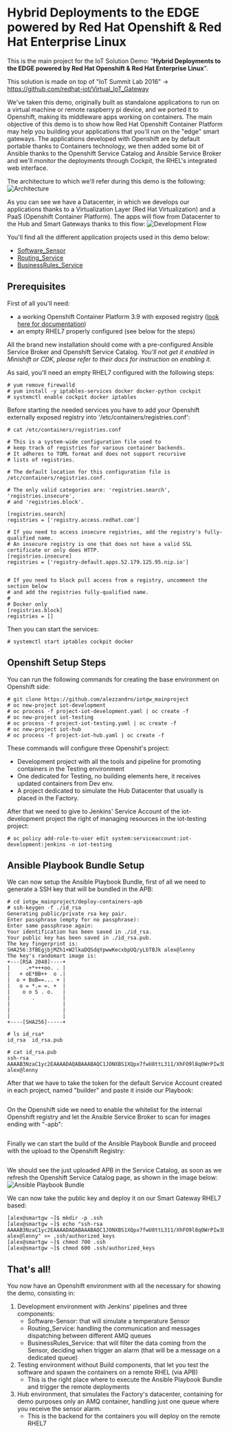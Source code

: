 # Hybrid Deployments to the EDGE powered by Red Hat Openshift & Red Hat Enterprise Linux

This is the main project for the IoT Solution Demo: "<b>Hybrid Deployments to the EDGE powered by Red Hat Openshift & Red Hat Enterprise Linux</b>".

This solution is made on top of "IoT Summit Lab 2016" -> https://github.com/redhat-iot/Virtual_IoT_Gateway

We've taken this demo, originally built as standalone applications to run on a virtual machine or remote raspberry pi device, and we ported it to Openshift, making its middleware apps working on containers.
The main objective of this demo is to show how Red Hat Openshift Container Platform may help you building your applications that you'll run on the "edge" smart gateways.
The applications developed with Openshift are by default portable thanks to Containers technology, we then added some bit of Ansible thanks to the Openshift Service Catalog and Ansible Service Broker and we'll monitor the deployments through Cockpit, the RHEL's integrated web interface.

The architecture to which we'll refer during this demo is the following:
![Architecture](/images/arch.png)

As you can see we have a Datacenter, in which we develops our applications thanks to a Virtualization Layer (Red Hat Virtualization) and a PaaS (Openshift Container Platform).
The apps will flow from Datacenter to the Hub and Smart Gateways thanks to this flow:
![Development Flow](/images/development.png)


You'll find all the different application projects used in this demo below:
- [Software_Sensor](https://github.com/alezzandro/iotgw_Software_Sensor)
- [Routing_Service](https://github.com/alezzandro/iotgw_Routing_Service)
- [BusinessRules_Service](https://github.com/alezzandro/iotgw_BusinessRules_Service)

## Prerequisites

First of all you'll need:
- a working Openshift Container Platform 3.9 with exposed registry ([look here for documentation](https://docs.openshift.com/container-platform/3.9/install_config/registry/securing_and_exposing_registry.html))
- an empty RHEL7 properly configured (see below for the steps)

All the brand new installation should come with a pre-configured Ansible Service Broker and Openshift Service Catalog.
<i>You'll not get it enabled in Minishift or CDK, please refer to their docs for instruction on enabling it.</i>

As said, you'll need an empty RHEL7 configured with the following steps:
```
# yum remove firewalld
# yum install -y iptables-services docker docker-python cockpit
# systemctl enable cockpit docker iptables
```

Before starting the needed services you have to add your Openshift externally exposed registry into '/etc/containers/registries.conf':
```
# cat /etc/containers/registries.conf

# This is a system-wide configuration file used to
# keep track of registries for various container backends.
# It adheres to TOML format and does not support recursive
# lists of registries.

# The default location for this configuration file is /etc/containers/registries.conf.

# The only valid categories are: 'registries.search', 'registries.insecure',
# and 'registries.block'.

[registries.search]
registries = ['registry.access.redhat.com']

# If you need to access insecure registries, add the registry's fully-qualified name.
# An insecure registry is one that does not have a valid SSL certificate or only does HTTP.
[registries.insecure]
registries = ['registry-default.apps.52.179.125.95.nip.io']


# If you need to block pull access from a registry, uncomment the section below
# and add the registries fully-qualified name.
#
# Docker only
[registries.block]
registries = []
```

Then you can start the services:
```
# systemctl start iptables cockpit docker
```


## Openshift Setup Steps

You can run the following commands for creating the base environment on Openshift side:
```
# git clone https://github.com/alezzandro/iotgw_mainproject
# oc new-project iot-development
# oc process -f project-iot-development.yaml | oc create -f
# oc new-project iot-testing
# oc process -f project-iot-testing.yaml | oc create -f
# oc new-project iot-hub
# oc process -f project-iot-hub.yaml | oc create -f
```

These commands will configure three Openshit's project:
- Development project with all the tools and pipeline for promoting containers in the Testing environment
- One dedicated for Testing, no building elements here, it receives updated containers from Dev env.
- A project dedicated to simulate the Hub Datacenter that usually is placed in the Factory.

After that we need to give to Jenkins' Service Account of the iot-development project the right of managing resources in the iot-testing project:
```
# oc policy add-role-to-user edit system:serviceaccount:iot-development:jenkins -n iot-testing
```

## Ansible Playbook Bundle Setup

We can now setup the Ansible Playbook Bundle, first of all we need to generate a SSH key that will be bundled in the APB:
```
# cd iotgw_mainproject/deploy-containers-apb
# ssh-keygen -f ./id_rsa
Generating public/private rsa key pair.
Enter passphrase (empty for no passphrase):
Enter same passphrase again:
Your identification has been saved in ./id_rsa.
Your public key has been saved in ./id_rsa.pub.
The key fingerprint is:
SHA256:3fBEgjbjMZh1+W2lkaDQSdqYpwwKecxbpUQ/yLbTBJk alex@lenny
The key's randomart image is:
+---[RSA 2048]----+
|     .+*+++oo. . |
|   + oE*BB++  o .|
|  o + BoB==... + |
|   o = *.= =. +  |
|    o o S . o.   |
|       .         |
|                 |
|                 |
|                 |
+----[SHA256]-----+

# ls id_rsa*
id_rsa  id_rsa.pub

# cat id_rsa.pub
ssh-rsa AAAAB3NzaC1yc2EAAAADAQABAAABAQC1JONXBS1XQpx7fwU8ttL311/XhFO9l8qOWrPIw3D14Y/ZCgMUkzfnySCR+gSs9pmI+8mO3SizJ0bnwkCrd8y+BlSuVSIGN37cLKc04YMwFhk5aQRpvigaIIyHEp2eakUEEdE2qLs1WoYhRputVxLGsWqzdhdv6vX7CDncgcRDVmdxGANXBdcfn6H7CFYw9f5PP6GVsTQBO4negowBp6q6fN+o3/eoo03BwFBub7J6sWXPOb9txiE6yOMs4+h3SvcTYkPyxEoBPcCkwyb/MhvjTvJl3SDvE1IbcUrruBVfvkfEOQ9mRKj7ZEtrJIS4gwLEOodRMaHRhI2nG5F1wSO1 alex@lenny
```

After that we have to take the token for the default Service Account created in each project, named "builder" and paste it inside our Playbook:
```

```


On the Openshift side we need to enable the whitelist for the internal Openshift registry and let the Ansible Service Broker to scan for images ending with "-apb":
```

```

Finally we can start the build of the Ansible Playbook Bundle and proceed with the upload to the Openshift Registry:
```

```

We should see the just uploaded APB in the Service Catalog, as soon as we refresh the Openshift Service Catalog page, as shown in the image below:
![Ansible Playbook Bundle](/images/apb.png)


We can now take the public key and deploy it on our Smart Gateway RHEL7 based:
```
[alex@smartgw ~]$ mkdir -p .ssh
[alex@smartgw ~]$ echo "ssh-rsa AAAAB3NzaC1yc2EAAAADAQABAAABAQC1JONXBS1XQpx7fwU8ttL311/XhFO9l8qOWrPIw3D14Y/ZCgMUkzfnySCR+gSs9pmI+8mO3SizJ0bnwkCrd8y+BlSuVSIGN37cLKc04YMwFhk5aQRpvigaIIyHEp2eakUEEdE2qLs1WoYhRputVxLGsWqzdhdv6vX7CDncgcRDVmdxGANXBdcfn6H7CFYw9f5PP6GVsTQBO4negowBp6q6fN+o3/eoo03BwFBub7J6sWXPOb9txiE6yOMs4+h3SvcTYkPyxEoBPcCkwyb/MhvjTvJl3SDvE1IbcUrruBVfvkfEOQ9mRKj7ZEtrJIS4gwLEOodRMaHRhI2nG5F1wSO1 alex@lenny" >> ,ssh/authorized_keys
[alex@smartgw ~]$ chmod 700 .ssh
[alex@smartgw ~]$ chmod 600 .ssh/authorized_keys
```

## That's all!
You now have an Openshift environment with all the necessary for showing the demo, consisting in:
1. Development environment with Jenkins' pipelines and three components:
   - Software-Sensor: that will simulate a temperature Sensor
   - Routing_Service: handling the communication and messages dispatching between different AMQ queues
   - BusinessRules_Service: that will filter the data coming from the Sensor, deciding when trigger an alarm (that will be a message on a dedicated queue)
2. Testing environment without Build components, that let you test the software and spawn the containers on a remote RHEL (via APB)
   - This is the right place where to execute the Ansible Playbook Bundle and trigger the remote deployments
3. Hub environment, that simulates the Factory's datacenter, containing for demo purposes only an AMQ container, handling just one queue where you receive the sensor alarm.
   - This is the backend for the containers you will deploy on the remote RHEL7
